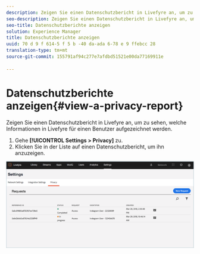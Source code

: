 ```yaml
---
description: Zeigen Sie einen Datenschutzbericht in Livefyre an, um zu sehen, welche Informationen in Livefyre für einen Benutzer aufgezeichnet werden.
seo-description: Zeigen Sie einen Datenschutzbericht in Livefyre an, um zu sehen, welche Informationen in Livefyre für einen Benutzer aufgezeichnet werden.
seo-title: Datenschutzberichte anzeigen
solution: Experience Manager
title: Datenschutzberichte anzeigen
uuid: 70 d 9 f 614-5 f 5 b -40 da-ada 6-78 e 9 ffebcc 28
translation-type: tm+mt
source-git-commit: 155791af94c277e7afdbd51521e00da77169911e

---
```



# Datenschutzberichte anzeigen{#view-a-privacy-report}

Zeigen Sie einen Datenschutzbericht in Livefyre an, um zu sehen, welche Informationen in Livefyre für einen Benutzer aufgezeichnet werden.

1. Gehe **[!UICONTROL Settings > Privacy]** zu.
1. Klicken Sie in der Liste auf einen Datenschutzbericht, um ihn anzuzeigen.

![](assets/privacypage5.png)

